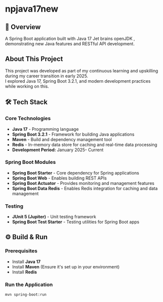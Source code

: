 # npjava17new

## 🚀 Overview
A Spring Boot application built with Java 17 Jet brains openJDK , demonstrating new Java features and RESTful API development.

## About This Project
This project was developed as part of my continuous learning and upskilling during my career transition in early 2025.  
I explored Java 17, Spring Boot 3.2.1, and modern development practices while working on this.

## 🛠️ Tech Stack

### **Core Technologies**
- **Java 17** - Programming language
- **Spring Boot 3.2.1** - Framework for building Java applications
- **Maven** - Build and dependency management tool
- **Redis** - In-memory data store for caching and real-time data processing 
- **Development Period:** January 2025- Current

### **Spring Boot Modules**
- **Spring Boot Starter** - Core dependency for Spring applications
- **Spring Boot Web** - Enables building REST APIs
- **Spring Boot Actuator** - Provides monitoring and management features
- **Spring Boot Data Redis** - Enables Redis integration for caching and data management

### **Testing**
- **JUnit 5 (Jupiter)** - Unit testing framework
- **Spring Boot Test Starter** - Testing utilities for Spring Boot apps

## ⚙️ Build & Run

### **Prerequisites**
- Install **Java 17**
- Install **Maven** (Ensure it's set up in your environment)
- Install **Redis** 

### **Run the Application**
```sh
mvn spring-boot:run
